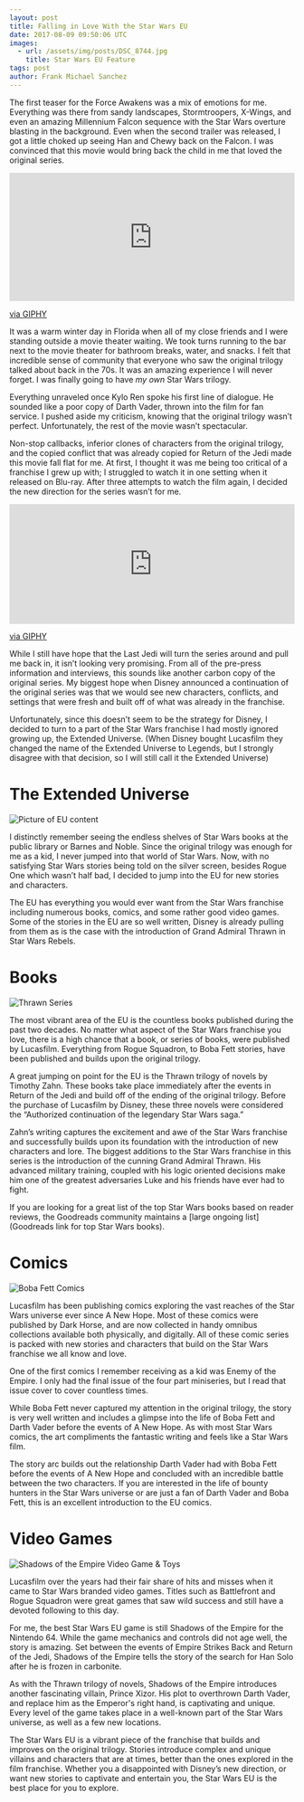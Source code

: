 ```yaml
---
layout: post
title: Falling in Love With the Star Wars EU
date: 2017-08-09 09:50:06 UTC
images:
  - url: /assets/img/posts/DSC_8744.jpg
    title: Star Wars EU Feature
tags: post
author: Frank Michael Sanchez
---
```

The first teaser for the Force Awakens was a mix of emotions for me. Everything was there from sandy landscapes, Stormtroopers, X-Wings, and even an amazing Millennium Falcon sequence with the Star Wars overture blasting in the background. Even when the second trailer was released, I got a little choked up seeing Han and Chewy back on the Falcon. I was convinced that this movie would bring back the child in me that loved the original series.

<div style="width:100%;height:0;padding-bottom:45%;position:relative;"><iframe src="https://giphy.com/embed/MERqXOYXX9hzW" width="100%" height="100%" style="position:absolute" frameBorder="0" class="giphy-embed" allowFullScreen></iframe></div><p><a href="https://giphy.com/gifs/millennium-falcon-MERqXOYXX9hzW">via GIPHY</a></p>

It was a warm winter day in Florida when all of my close friends and I were standing outside a movie theater waiting. We took turns running to the bar next to the movie theater for bathroom breaks, water, and snacks. I felt that incredible sense of community that everyone who saw the original trilogy talked about back in the 70s. It was an amazing experience I will never forget. I was finally going to have *my own* Star Wars trilogy.

Everything unraveled once Kylo Ren spoke his first line of dialogue. He sounded like a poor copy of Darth Vader, thrown into the film for fan service. I pushed aside my criticism, knowing that the original trilogy wasn’t perfect. Unfortunately, the rest of the movie wasn’t spectacular.

Non-stop callbacks, inferior clones of characters from the original trilogy, and the copied conflict that was already copied for Return of the Jedi made this movie fall flat for me. At first, I thought it was me being too critical of a franchise I grew up with; I struggled to watch it in one setting when it released on Blu-ray. After three attempts to watch the film again, I decided the new direction for the series wasn’t for me.

<div style="width:100%;height:0;padding-bottom:42%;position:relative;"><iframe src="https://giphy.com/embed/3oeSAzIlhqTvDGu83m" width="100%" height="100%" style="position:absolute" frameBorder="0" class="giphy-embed" allowFullScreen></iframe></div><p><a href="https://giphy.com/gifs/starwars-movie-star-wars-3oeSAzIlhqTvDGu83m">via GIPHY</a></p>

While I still have hope that the Last Jedi will turn the series around and pull me back in, it isn’t looking very promising. From all of the pre-press information and interviews, this sounds like another carbon copy of the original series. My biggest hope when Disney announced a continuation of the original series was that we would see new characters, conflicts, and settings that were fresh and built off of what was already in the franchise. 

Unfortunately, since this doesn’t seem to be the strategy for Disney, I decided to turn to a part of the Star Wars franchise I had mostly ignored growing up, the Extended Universe. (When Disney bought Lucasfilm they changed the name of  the Extended Universe to Legends, but I strongly disagree with that decision, so I will still call it the Extended Universe)

# The Extended Universe

![Picture of EU content]({{site.url}}/assets/img/posts/DSC_8744.jpg)

I distinctly remember seeing the endless shelves of Star Wars books at the public library or Barnes and Noble. Since the original trilogy was enough for me as a kid, I never jumped into that world of Star Wars. Now, with no satisfying Star Wars stories being told on the silver screen, besides Rogue One which wasn’t half bad, I decided to jump into the EU for new stories and characters.

The EU has everything you would ever want from the Star Wars franchise including numerous books, comics, and some rather good video games. Some of the stories in the EU are so well written, Disney is already pulling from them as is the case with the introduction of Grand Admiral Thrawn in Star Wars Rebels.

# Books

![Thrawn Series]({{site.url}}/assets/img/posts/DSC_8743.jpg)

The most vibrant area of the EU is the countless books published during the past two decades. No matter what aspect of the Star Wars franchise you love, there is a high chance that a book, or series of books, were published by Lucasfilm. Everything from Rogue Squadron, to Boba Fett stories, have been published and builds upon the original trilogy. 

A great jumping on point for the EU is the Thrawn trilogy of novels by Timothy Zahn. These books take place immediately after the events in Return of the Jedi and build off of the ending of the original trilogy. Before the purchase of Lucasfilm by Disney, these three novels were considered the “Authorized continuation of the legendary Star Wars saga.” 

Zahn’s writing captures the excitement and awe of the Star Wars franchise and successfully builds upon its foundation with the introduction of new characters and lore. The biggest additions to the Star Wars franchise in this series is the introduction of the cunning Grand Admiral Thrawn. His advanced military training, coupled with his logic oriented decisions make him one of the greatest adversaries Luke and his friends have ever had to fight.

If you are looking for a great list of the top Star Wars books based on reader reviews, the Goodreads community maintains a [large ongoing list](Goodreads link for top Star Wars books).

# Comics

![Boba Fett Comics]({{site.url}}/assets/img/posts/DSC_8746.jpg)

Lucasfilm has been publishing comics exploring the vast reaches of the Star Wars universe ever since A New Hope. Most of these comics were published by Dark Horse, and are now collected in handy omnibus collections available both physically, and digitally. All of these comic series is packed with new stories and characters that build on the Star Wars franchise we all know and love.

One of the first comics I remember receiving as a kid was Enemy of the Empire. I only had the final issue of the four part miniseries, but I read that issue cover to cover countless times.

While Boba Fett never captured my attention in the original trilogy, the story is very well written and includes a glimpse into the life of Boba Fett and Darth Vader before the events of A New Hope. As with most Star Wars comics, the art compliments the fantastic writing and feels like a Star Wars film.

The story arc builds out the relationship Darth Vader had with Boba Fett before the events of A New Hope and concluded with an incredible battle between the two characters. If you are interested in the life of bounty hunters in the Star Wars universe or are just a fan of Darth Vader and Boba Fett, this is an excellent introduction to the EU comics.

# Video Games

![Shadows of the Empire Video Game & Toys]({{site.url}}/assets/img/posts/DSC_8741.jpg)

Lucasfilm over the years had their fair share of hits and misses when it came to Star Wars branded video games. Titles such as Battlefront and Rogue Squadron were great games that saw wild success and still have a devoted following to this day.

For me, the best Star Wars EU game is still Shadows of the Empire for the Nintendo 64. While the game mechanics and controls did not age well, the story is amazing. Set between the events of Empire Strikes Back and Return of the Jedi, Shadows of the Empire tells the story of the search for Han Solo after he is frozen in carbonite.

As with the Thrawn trilogy of novels, Shadows of the Empire introduces another fascinating villain, Prince Xizor. His plot to overthrown Darth Vader, and replace him as the Emperor's right hand, is captivating and unique. Every level of the game takes place in a well-known part of the Star Wars universe, as well as a few new locations.

The Star Wars EU is a vibrant piece of the franchise that builds and improves on the original trilogy. Stories introduce complex and unique villains and characters that are at times, better than the ones explored in the film franchise. Whether you a disappointed with Disney’s new direction, or want new stories to captivate and entertain you, the Star Wars EU is the best place for you to explore.
